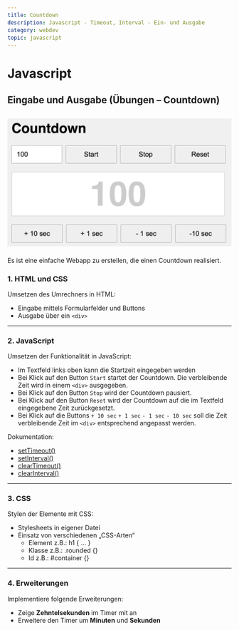 ```yaml
---
title: Countdown
description: Javascript - Timeout, Interval - Ein- und Ausgabe
category: webdev
topic: javascript
---
```


# Javascript

## Eingabe und Ausgabe (Übungen – Countdown)

![Countdown](img/intervall_countdown.png)
----

Es ist eine einfache Webapp zu erstellen, die einen Countdown realisiert.

### 1. HTML und CSS

Umsetzen des Umrechners in HTML:
* Eingabe mittels Formularfelder und Buttons
* Ausgabe über ein `<div>`


----

### 2. JavaScript

Umsetzen der Funktionalität in JavaScript:

* Im Textfeld links oben kann die Startzeit eingegeben werden
* Bei Klick auf den Button `Start` startet der Countdown. Die verbleibende Zeit wird in einem `<div>` ausgegeben.
* Bei Klick auf den Button `Stop` wird der Countdown pausiert.
* Bei Klick auf den Button `Reset` wird der Countdown auf die im Textfeld eingegebene Zeit zurückgesetzt.
* Bei Klick auf die Buttons `+ 10 sec` `+ 1 sec` `- 1 sec` `- 10 sec` soll die Zeit verbleibende Zeit im `<div>` entsprechend angepasst werden.

Dokumentation:

* [setTimeout()](https://developer.mozilla.org/en-US/docs/Web/API/WindowOrWorkerGlobalScope/setTimeout)
* [setInterval()](https://developer.mozilla.org/en-US/docs/Web/API/WindowOrWorkerGlobalScope/setInterval)
* [clearTimeout()](https://developer.mozilla.org/en-US/docs/Web/API/WindowOrWorkerGlobalScope/clearTimeout)
* [clearInterval()](https://developer.mozilla.org/en-US/docs/Web/API/WindowOrWorkerGlobalScope/clearInterval)



---

### 3. CSS

Stylen der Elemente mit CSS:

* Stylesheets in eigener Datei
* Einsatz von verschiedenen „CSS-Arten“
	- Element     	z.B.: h1 { ... }
	- Klasse		z.B.: .rounded {}
	- Id			z.B.: #container {}


----

### 4. Erweiterungen

Implementiere folgende Erweiterungen:
* Zeige **Zehntelsekunden** im Timer mit an
* Erweitere den Timer um **Minuten** und **Sekunden**
